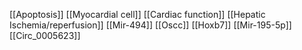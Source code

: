 [[Apoptosis]]
[[Myocardial cell]]
[[Cardiac function]]
[[Hepatic Ischemia/reperfusion]]
[[Mir-494]]
[[Oscc]]
[[Hoxb7]]
[[Mir-195-5p]]
[[Circ_0005623]]
